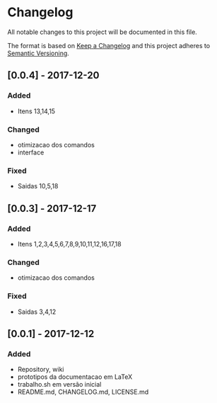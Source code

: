 # Changelog
All notable changes to this project will be documented in this file.

The format is based on [Keep a Changelog](http://keepachangelog.com/en/1.0.0/)
and this project adheres to [Semantic Versioning](http://semver.org/spec/v2.0.0.html).

## [0.0.4] - 2017-12-20
### Added
- Itens 13,14,15

### Changed
- otimizacao dos comandos
- interface

### Fixed
- Saidas 10,5,18

## [0.0.3] - 2017-12-17
### Added
- Itens 1,2,3,4,5,6,7,8,9,10,11,12,16,17,18

### Changed
- otimizacao dos comandos

### Fixed
- Saidas 3,4,12

## [0.0.1] - 2017-12-12
### Added
- Repository, wiki
- prototipos da documentacao em LaTeX
- trabalho.sh em versão inicial
- README.md, CHANGELOG.md, LICENSE.md
